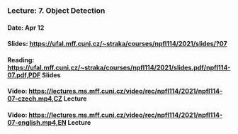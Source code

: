 ### Lecture: 7. Object Detection
#### Date: Apr 12
#### Slides: https://ufal.mff.cuni.cz/~straka/courses/npfl114/2021/slides/?07
#### Reading: https://ufal.mff.cuni.cz/~straka/courses/npfl114/2021/slides.pdf/npfl114-07.pdf,PDF Slides
#### Video: https://lectures.ms.mff.cuni.cz/video/rec/npfl114/2021/npfl114-07-czech.mp4,CZ Lecture
#### Video: https://lectures.ms.mff.cuni.cz/video/rec/npfl114/2021/npfl114-07-english.mp4,EN Lecture
